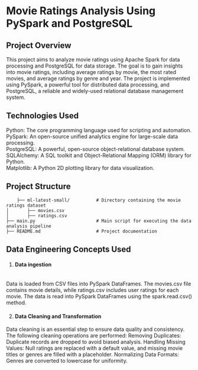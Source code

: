 # Movie Ratings Analysis Using PySpark and PostgreSQL #

## Project Overview ##
  This project aims to analyze movie ratings using Apache Spark for data processing and PostgreSQL for data storage. 
  The goal is to gain insights into movie ratings, including average ratings by movie, the most rated movies, and average ratings by genre and year. 
  The project is implemented using PySpark, a powerful tool for distributed data processing, and PostgreSQL, a reliable and widely-used relational database management system.

## Technologies Used ##
  
  Python: The core programming language used for scripting and automation. <br>
  PySpark: An open-source unified analytics engine for large-scale data processing. <br>
  PostgreSQL: A powerful, open-source object-relational database system. <br>
  SQLAlchemy: A SQL toolkit and Object-Relational Mapping (ORM) library for Python. <br>
  Matplotlib: A Python 2D plotting library for data visualization. <br>

## Project Structure ##
  ```├── data/
      ├── ml-latest-small/          # Directory containing the movie ratings dataset
  │       ├── movies.csv
  │       ├── ratings.csv
  ├── main.py                       # Main script for executing the data analysis pipeline
  ├── README.md                     # Project documentation
```
## Data Engineering Concepts Used ##
1. #### Data ingestion ####
<br> Data is loaded from CSV files into PySpark DataFrames. The movies.csv file contains movie details, while ratings.csv includes user ratings for each movie. The data is read into PySpark DataFrames using the spark.read.csv() method. <br>

2. #### Data Cleaning and Transformation ####
Data cleaning is an essential step to ensure data quality and consistency. The following cleaning operations are performed:
Removing Duplicates: Duplicate records are dropped to avoid biased analysis.
Handling Missing Values: Null ratings are replaced with a default value, and missing movie titles or genres are filled with a placeholder.
Normalizing Data Formats: Genres are converted to lowercase for uniformity.

